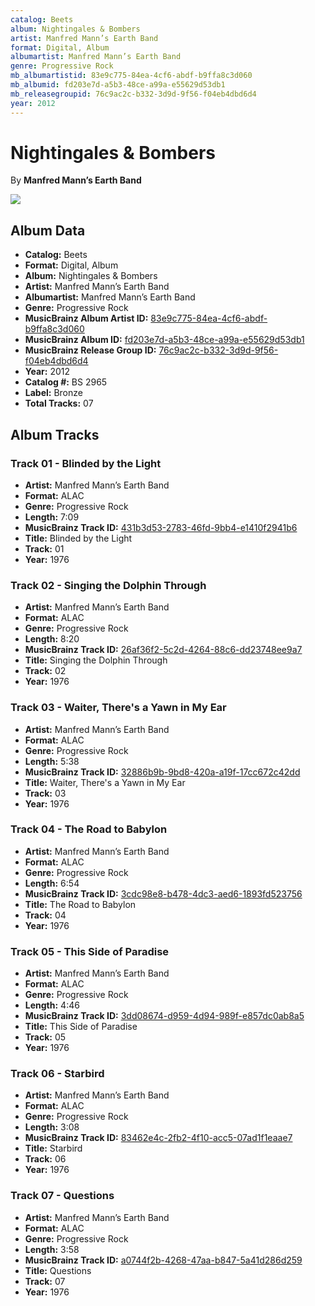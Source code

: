 ```yaml
---
catalog: Beets
album: Nightingales & Bombers
artist: Manfred Mann’s Earth Band
format: Digital, Album
albumartist: Manfred Mann’s Earth Band
genre: Progressive Rock
mb_albumartistid: 83e9c775-84ea-4cf6-abdf-b9ffa8c3d060
mb_albumid: fd203e7d-a5b3-48ce-a99a-e55629d53db1
mb_releasegroupid: 76c9ac2c-b332-3d9d-9f56-f04eb4dbd6d4
year: 2012
---
```


# Nightingales & Bombers

By **Manfred Mann’s Earth Band**

![](../../assets/beetscovers/Manfred_Mann’s_Earth_Band-Nightingales_and_Bombers.jpg)

## Album Data

- **Catalog:** Beets
- **Format:** Digital, Album
- **Album:** Nightingales & Bombers
- **Artist:** Manfred Mann’s Earth Band
- **Albumartist:** Manfred Mann’s Earth Band
- **Genre:** Progressive Rock
- **MusicBrainz Album Artist ID:** [83e9c775-84ea-4cf6-abdf-b9ffa8c3d060](https://musicbrainz.org/artist/83e9c775-84ea-4cf6-abdf-b9ffa8c3d060)
- **MusicBrainz Album ID:** [fd203e7d-a5b3-48ce-a99a-e55629d53db1](https://musicbrainz.org/release/fd203e7d-a5b3-48ce-a99a-e55629d53db1)
- **MusicBrainz Release Group ID:** [76c9ac2c-b332-3d9d-9f56-f04eb4dbd6d4](https://musicbrainz.org/release-group/76c9ac2c-b332-3d9d-9f56-f04eb4dbd6d4)
- **Year:** 2012
- **Catalog #:** BS 2965
- **Label:** Bronze
- **Total Tracks:** 07

## Album Tracks

### Track 01 - Blinded by the Light

- **Artist:** Manfred Mann’s Earth Band
- **Format:** ALAC
- **Genre:** Progressive Rock
- **Length:** 7:09
- **MusicBrainz Track ID:** [431b3d53-2783-46fd-9bb4-e1410f2941b6](https://musicbrainz.org/recording/431b3d53-2783-46fd-9bb4-e1410f2941b6)
- **Title:** Blinded by the Light
- **Track:** 01
- **Year:** 1976

### Track 02 - Singing the Dolphin Through

- **Artist:** Manfred Mann’s Earth Band
- **Format:** ALAC
- **Genre:** Progressive Rock
- **Length:** 8:20
- **MusicBrainz Track ID:** [26af36f2-5c2d-4264-88c6-dd23748ee9a7](https://musicbrainz.org/recording/26af36f2-5c2d-4264-88c6-dd23748ee9a7)
- **Title:** Singing the Dolphin Through
- **Track:** 02
- **Year:** 1976

### Track 03 - Waiter, There's a Yawn in My Ear

- **Artist:** Manfred Mann’s Earth Band
- **Format:** ALAC
- **Genre:** Progressive Rock
- **Length:** 5:38
- **MusicBrainz Track ID:** [32886b9b-9bd8-420a-a19f-17cc672c42dd](https://musicbrainz.org/recording/32886b9b-9bd8-420a-a19f-17cc672c42dd)
- **Title:** Waiter, There's a Yawn in My Ear
- **Track:** 03
- **Year:** 1976

### Track 04 - The Road to Babylon

- **Artist:** Manfred Mann’s Earth Band
- **Format:** ALAC
- **Genre:** Progressive Rock
- **Length:** 6:54
- **MusicBrainz Track ID:** [3cdc98e8-b478-4dc3-aed6-1893fd523756](https://musicbrainz.org/recording/3cdc98e8-b478-4dc3-aed6-1893fd523756)
- **Title:** The Road to Babylon
- **Track:** 04
- **Year:** 1976

### Track 05 - This Side of Paradise

- **Artist:** Manfred Mann’s Earth Band
- **Format:** ALAC
- **Genre:** Progressive Rock
- **Length:** 4:46
- **MusicBrainz Track ID:** [3dd08674-d959-4d94-989f-e857dc0ab8a5](https://musicbrainz.org/recording/3dd08674-d959-4d94-989f-e857dc0ab8a5)
- **Title:** This Side of Paradise
- **Track:** 05
- **Year:** 1976

### Track 06 - Starbird

- **Artist:** Manfred Mann’s Earth Band
- **Format:** ALAC
- **Genre:** Progressive Rock
- **Length:** 3:08
- **MusicBrainz Track ID:** [83462e4c-2fb2-4f10-acc5-07ad1f1eaae7](https://musicbrainz.org/recording/83462e4c-2fb2-4f10-acc5-07ad1f1eaae7)
- **Title:** Starbird
- **Track:** 06
- **Year:** 1976

### Track 07 - Questions

- **Artist:** Manfred Mann’s Earth Band
- **Format:** ALAC
- **Genre:** Progressive Rock
- **Length:** 3:58
- **MusicBrainz Track ID:** [a0744f2b-4268-47aa-b847-5a41d286d259](https://musicbrainz.org/recording/a0744f2b-4268-47aa-b847-5a41d286d259)
- **Title:** Questions
- **Track:** 07
- **Year:** 1976

